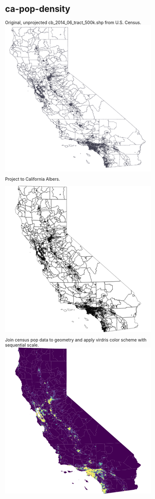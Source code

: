 # ca-pop-density
Original, unprojected cb_2014_06_tract_500k.shp from U.S. Census.
<img src="https://raw.githubusercontent.com/orcutt989/d3js/master/ca-pop-density/png/ca-original.png" width="480" height="480">

Project to California Albers.

![ca-albers](https://raw.githubusercontent.com/orcutt989/d3js/master/ca-pop-density/png/ca-albers.png)

Join census pop data to geometry and apply virdris color scheme with sequential scale.
![ca-albers-color](https://raw.githubusercontent.com/orcutt989/d3js/master/ca-pop-density/png/ca-albers-color.png)
